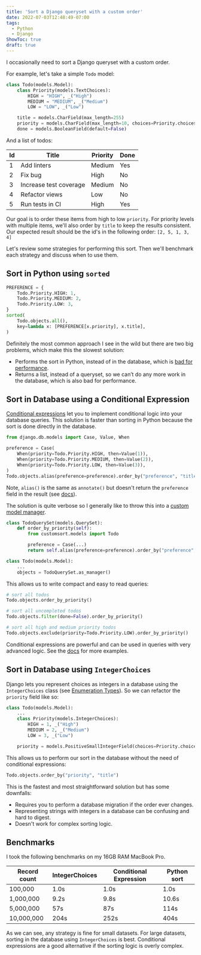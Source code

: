 ```yaml
---
title: 'Sort a Django queryset with a custom order'
date: 2022-07-03T12:48:49-07:00
tags:
  - Python
  - Django
ShowToc: true
draft: true
---
```


I occasionally need to sort a Django queryset with a custom order.

For example, let's take a simple `Todo` model:

```python
class Todo(models.Model):
    class Priority(models.TextChoices):
        HIGH = "HIGH", _("High")
        MEDIUM = "MEDIUM", _("Medium")
        LOW = "LOW", _("Low")

    title = models.CharField(max_length=255)
    priority = models.CharField(max_length=10, choices=Priority.choices, db_index=True)
    done = models.BooleanField(default=False)
```

And a list of todos:

<!-- TODO: try adding checkbox to done items -->

| Id  | Title                  | Priority | Done |
| --- | ---------------------- | -------- | ---- |
| 1   | Add linters            | Medium   | Yes  |
| 2   | Fix bug                | High     | No   |
| 3   | Increase test coverage | Medium   | No   |
| 4   | Refactor views         | Low      | No   |
| 5   | Run tests in CI        | High     | Yes  |

Our goal is to order these items from high to low `priority`. For priority levels with multiple items, we'll also order by `title` to keep the results consistent. Our expected result should be the id's in the following order: `[2, 5, 1, 3, 4]`

Let's review some strategies for performing this sort. Then we'll benchmark each strategy and discuss when to use them.

## Sort in Python using `sorted`

```python
PREFERENCE = {
    Todo.Priority.HIGH: 1,
    Todo.Priority.MEDIUM: 2,
    Todo.Priority.LOW: 3,
}
sorted(
    Todo.objects.all(),
    key=lambda x: [PREFERENCE[x.priority], x.title],
)
```

Definitely the most common approach I see in the wild but there are two big problems, which make this the slowest solution:

- Performs the sort in Python, instead of in the database, which is [bad for performance](https://docs.djangoproject.com/en/3.2/topics/db/optimization/#do-database-work-in-the-database-rather-than-in-python).
- Returns a list, instead of a queryset, so we can’t do any more work in the database, which is also bad for performance.

## Sort in Database using a Conditional Expression

[Conditional expressions](https://docs.djangoproject.com/en/4.0/ref/models/conditional-expressions/) let you to implement conditional logic into your database queries. This solution is faster than sorting in Python because the sort is done directly in the database.

```python
from django.db.models import Case, Value, When

preference = Case(
    When(priority=Todo.Priority.HIGH, then=Value(1)),
    When(priority=Todo.Priority.MEDIUM, then=Value(2)),
    When(priority=Todo.Priority.LOW, then=Value(3)),
)
Todo.objects.alias(preference=preference).order_by("preference", "title")
```

Note, `alias()` is the same as `annotate()` but doesn't return the `preference` field in the result (see [docs](https://docs.djangoproject.com/en/4.0/ref/models/querysets/#alias)).

The solution is quite verbose so I generally like to throw this into a [custom model manager](https://docs.djangoproject.com/en/4.0/topics/db/managers/#custom-managers).

```python
class TodoQuerySet(models.QuerySet):
    def order_by_priority(self):
        from customsort.models import Todo

        preference = Case(...)
        return self.alias(preference=preference).order_by("preference", "title")

class Todo(models.Model):
    ...
    objects = TodoQuerySet.as_manager()
```

This allows us to write compact and easy to read queries:

```python
# sort all todos
Todo.objects.order_by_priority()

# sort all uncompleted todos
Todo.objects.filter(done=False).order_by_priority()

# sort all high and medium priority todos
Todo.objects.exclude(priority=Todo.Priority.LOW).order_by_priority()
```

Conditional expressions are powerful and can be used in queries with very advanced logic. See the [docs](https://docs.djangoproject.com/en/4.0/ref/models/conditional-expressions/) for more examples.

## Sort in Database using `IntegerChoices`

Django lets you represent choices as integers in a database using the `IntegerChoices` class (see [Enumeration Types](https://docs.djangoproject.com/en/4.0/ref/models/fields/#enumeration-types)). So we can refactor the `priority` field like so:

```python
class Todo(models.Model):
    ...
    class Priority(models.IntegerChoices):
        HIGH = 1, _("High")
        MEDIUM = 2, _("Medium")
        LOW = 3, _("Low")

    priority = models.PositiveSmallIntegerField(choices=Priority.choices, db_index=True)
```

This allows us to perform our sort in the database without the need of conditional expressions:

```python
Todo.objects.order_by("priority", "title")
```

This is the fastest and most straightforward solution but has some downfalls:

- Requires you to perform a database migration if the order ever changes.
- Representing strings with integers in a database can be confusing and hard to digest.
- Doesn't work for complex sorting logic.

## Benchmarks

I took the following benchmarks on my 16GB RAM MacBook Pro.

| Record count | IntegerChoices | Conditional Expression | Python sort |
| ------------ | -------------- | ---------------------- | ----------- |
| 100,000      | 1.0s           | 1.0s                   | 1.0s        |
| 1,000,000    | 9.2s           | 9.8s                   | 10.6s       |
| 5,000,000    | 57s            | 87s                    | 114s        |
| 10,000,000   | 204s           | 252s                   | 404s        |

As we can see, any strategy is fine for small datasets. For large datasets, sorting in the database using `IntegerChoices` is best. Conditional expressions are a good alternative if the sorting logic is overly complex.
